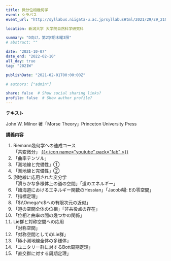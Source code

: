 ```yaml
---
title: 微分位相幾何学
event: シラバス
event_url: "http://syllabus.niigata-u.ac.jp/syllabusHtml/2021/29/29_210F7191_ja_JP.html"

location: 新潟大学 大学院自然科学研究科

summary: "D向け，第2学期木曜3限"
# abstract: ""

date: "2021-10-07"
date_end: "2022-02-10"
all_day: true
tag: "2021W"

publishDate: "2021-02-01T00:00:00Z"

# authors: ["admin"]

share: false  # Show social sharing links?
profile: false  # Show author profile?
---
```


**テキスト**

John W. Milnor 著「Morse Theory」Princeton University Press

**講義内容**

1. Riemann幾何学への速成コース  
「共変微分」
	[{{< icon name="youtube" pack="fab" >}}](https://youtu.be/5krA11gc0_I)
2. 「曲率テンソル」
3. 「測地線と完備性」①
4. 「測地線と完備性」②
5. 測地線に応用された変分学  
「滑らかな多様体上の道の空間」「道のエネルギー」
6. 「臨海道におけるエネルギー関数のHessian」「Jacobi場: $E$の零空間」
7. 「指標定理」
8. 「$\\Omega^c$への有限次元の近似」
9. 「道の空間全体の位相」「非共役点の存在」
10. 「位相と曲率の間の幾つかの関係」
11. Lie群と対称空間への応用  
「対称空間」
12. 「対称空間としてのLie群」
13. 「極小測地線全体の多様体」
14. 「ユニタリー群に対するBott周期定理」
15. 「直交群に対する周期定理」
